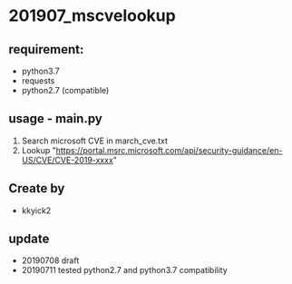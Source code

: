 # 201907_mscvelookup

## requirement:
- python3.7
- requests
- python2.7 (compatible)

## usage - main.py
1. Search microsoft CVE in march_cve.txt
2. Lookup "https://portal.msrc.microsoft.com/api/security-guidance/en-US/CVE/CVE-2019-xxxx"

## Create by
- kkyick2

## update
- 20190708 draft
- 20190711 tested python2.7 and python3.7 compatibility
